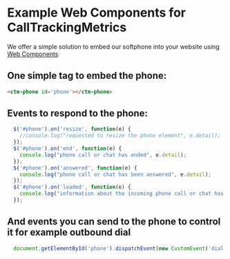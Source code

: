 # Example Web Components for CallTrackingMetrics

We offer a simple solution to embed our softphone into your website using [Web Components](https://developer.mozilla.org/en-US/docs/Web/Web_Components)

## One simple tag to embed the phone:

```html
<ctm-phone id='phone'></ctm-phone>
```

## Events to respond to the phone:

```javascript
  $('#phone').on('resize', function(e) {
    //console.log("requested to resize the phone element", e.detail);
  });
  $('#phone').on('end', function(e) {
    console.log("phone call or chat has ended", e.detail);
  });
  $('#phone').on('answered', function(e) {
    console.log("phone call or chat has been answered", e.detail);
  });
  $('#phone').on('loaded', function(e) {
    console.log("information about the incoming phone call or chat has been loaded", e.detail);
  });

```

## And events you can send to the phone to control it for example outbound dial


```javascript
  document.getElementById('phone').dispatchEvent(new CustomEvent('dial', { detail: { phoneNumber: dialNumber } }));
```

